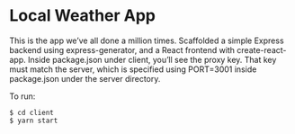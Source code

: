 # Local Weather App

This is the app we’ve all done a million times. Scaffolded a simple Express backend using express-generator, and a React frontend with create-react-app. Inside package.json under client, you’ll see the proxy key. That key must match the server, which is specified using PORT=3001 inside package.json under the server directory.

To run:

```
$ cd client
$ yarn start
```

